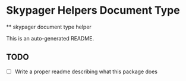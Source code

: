 # Skypager Helpers Document Type

** skypager document type helper

This is an auto-generated README.

## TODO
 - [ ] Write a proper readme describing what this package does
